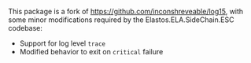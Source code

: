 This package is a fork of https://github.com/inconshreveable/log15, with some
minor modifications required by the Elastos.ELA.SideChain.ESC codebase:

 * Support for log level `trace`
 * Modified behavior to exit on `critical` failure
